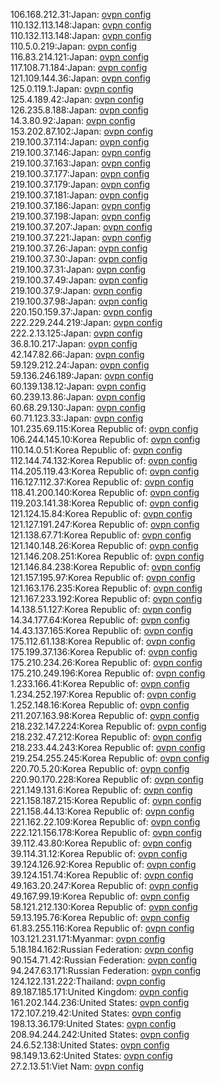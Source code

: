 106.168.212.31:Japan: [ovpn config](vpn/106_168_212_31.ovpn)  
110.132.113.148:Japan: [ovpn config](vpn/110_132_113_148.ovpn)  
110.132.113.148:Japan: [ovpn config](vpn/110_132_113_148.ovpn)  
110.5.0.219:Japan: [ovpn config](vpn/110_5_0_219.ovpn)  
116.83.214.121:Japan: [ovpn config](vpn/116_83_214_121.ovpn)  
117.108.71.184:Japan: [ovpn config](vpn/117_108_71_184.ovpn)  
121.109.144.36:Japan: [ovpn config](vpn/121_109_144_36.ovpn)  
125.0.119.1:Japan: [ovpn config](vpn/125_0_119_1.ovpn)  
125.4.189.42:Japan: [ovpn config](vpn/125_4_189_42.ovpn)  
126.235.8.188:Japan: [ovpn config](vpn/126_235_8_188.ovpn)  
14.3.80.92:Japan: [ovpn config](vpn/14_3_80_92.ovpn)  
153.202.87.102:Japan: [ovpn config](vpn/153_202_87_102.ovpn)  
219.100.37.114:Japan: [ovpn config](vpn/219_100_37_114.ovpn)  
219.100.37.146:Japan: [ovpn config](vpn/219_100_37_146.ovpn)  
219.100.37.163:Japan: [ovpn config](vpn/219_100_37_163.ovpn)  
219.100.37.177:Japan: [ovpn config](vpn/219_100_37_177.ovpn)  
219.100.37.179:Japan: [ovpn config](vpn/219_100_37_179.ovpn)  
219.100.37.181:Japan: [ovpn config](vpn/219_100_37_181.ovpn)  
219.100.37.186:Japan: [ovpn config](vpn/219_100_37_186.ovpn)  
219.100.37.198:Japan: [ovpn config](vpn/219_100_37_198.ovpn)  
219.100.37.207:Japan: [ovpn config](vpn/219_100_37_207.ovpn)  
219.100.37.221:Japan: [ovpn config](vpn/219_100_37_221.ovpn)  
219.100.37.26:Japan: [ovpn config](vpn/219_100_37_26.ovpn)  
219.100.37.30:Japan: [ovpn config](vpn/219_100_37_30.ovpn)  
219.100.37.31:Japan: [ovpn config](vpn/219_100_37_31.ovpn)  
219.100.37.49:Japan: [ovpn config](vpn/219_100_37_49.ovpn)  
219.100.37.9:Japan: [ovpn config](vpn/219_100_37_9.ovpn)  
219.100.37.98:Japan: [ovpn config](vpn/219_100_37_98.ovpn)  
220.150.159.37:Japan: [ovpn config](vpn/220_150_159_37.ovpn)  
222.229.244.219:Japan: [ovpn config](vpn/222_229_244_219.ovpn)  
222.2.13.125:Japan: [ovpn config](vpn/222_2_13_125.ovpn)  
36.8.10.217:Japan: [ovpn config](vpn/36_8_10_217.ovpn)  
42.147.82.66:Japan: [ovpn config](vpn/42_147_82_66.ovpn)  
59.129.212.24:Japan: [ovpn config](vpn/59_129_212_24.ovpn)  
59.136.246.189:Japan: [ovpn config](vpn/59_136_246_189.ovpn)  
60.139.138.12:Japan: [ovpn config](vpn/60_139_138_12.ovpn)  
60.239.13.86:Japan: [ovpn config](vpn/60_239_13_86.ovpn)  
60.68.29.130:Japan: [ovpn config](vpn/60_68_29_130.ovpn)  
60.71.123.33:Japan: [ovpn config](vpn/60_71_123_33.ovpn)  
101.235.69.115:Korea Republic of: [ovpn config](vpn/101_235_69_115.ovpn)  
106.244.145.10:Korea Republic of: [ovpn config](vpn/106_244_145_10.ovpn)  
110.14.0.51:Korea Republic of: [ovpn config](vpn/110_14_0_51.ovpn)  
112.144.74.132:Korea Republic of: [ovpn config](vpn/112_144_74_132.ovpn)  
114.205.119.43:Korea Republic of: [ovpn config](vpn/114_205_119_43.ovpn)  
116.127.112.37:Korea Republic of: [ovpn config](vpn/116_127_112_37.ovpn)  
118.41.200.140:Korea Republic of: [ovpn config](vpn/118_41_200_140.ovpn)  
119.203.141.38:Korea Republic of: [ovpn config](vpn/119_203_141_38.ovpn)  
121.124.15.84:Korea Republic of: [ovpn config](vpn/121_124_15_84.ovpn)  
121.127.191.247:Korea Republic of: [ovpn config](vpn/121_127_191_247.ovpn)  
121.138.67.71:Korea Republic of: [ovpn config](vpn/121_138_67_71.ovpn)  
121.140.148.26:Korea Republic of: [ovpn config](vpn/121_140_148_26.ovpn)  
121.146.208.251:Korea Republic of: [ovpn config](vpn/121_146_208_251.ovpn)  
121.146.84.238:Korea Republic of: [ovpn config](vpn/121_146_84_238.ovpn)  
121.157.195.97:Korea Republic of: [ovpn config](vpn/121_157_195_97.ovpn)  
121.163.176.235:Korea Republic of: [ovpn config](vpn/121_163_176_235.ovpn)  
121.167.233.192:Korea Republic of: [ovpn config](vpn/121_167_233_192.ovpn)  
14.138.51.127:Korea Republic of: [ovpn config](vpn/14_138_51_127.ovpn)  
14.34.177.64:Korea Republic of: [ovpn config](vpn/14_34_177_64.ovpn)  
14.43.137.165:Korea Republic of: [ovpn config](vpn/14_43_137_165.ovpn)  
175.112.61.138:Korea Republic of: [ovpn config](vpn/175_112_61_138.ovpn)  
175.199.37.136:Korea Republic of: [ovpn config](vpn/175_199_37_136.ovpn)  
175.210.234.26:Korea Republic of: [ovpn config](vpn/175_210_234_26.ovpn)  
175.210.249.196:Korea Republic of: [ovpn config](vpn/175_210_249_196.ovpn)  
1.233.166.41:Korea Republic of: [ovpn config](vpn/1_233_166_41.ovpn)  
1.234.252.197:Korea Republic of: [ovpn config](vpn/1_234_252_197.ovpn)  
1.252.148.16:Korea Republic of: [ovpn config](vpn/1_252_148_16.ovpn)  
211.207.163.98:Korea Republic of: [ovpn config](vpn/211_207_163_98.ovpn)  
218.232.147.224:Korea Republic of: [ovpn config](vpn/218_232_147_224.ovpn)  
218.232.47.212:Korea Republic of: [ovpn config](vpn/218_232_47_212.ovpn)  
218.233.44.243:Korea Republic of: [ovpn config](vpn/218_233_44_243.ovpn)  
219.254.255.245:Korea Republic of: [ovpn config](vpn/219_254_255_245.ovpn)  
220.70.5.20:Korea Republic of: [ovpn config](vpn/220_70_5_20.ovpn)  
220.90.170.228:Korea Republic of: [ovpn config](vpn/220_90_170_228.ovpn)  
221.149.131.6:Korea Republic of: [ovpn config](vpn/221_149_131_6.ovpn)  
221.158.187.215:Korea Republic of: [ovpn config](vpn/221_158_187_215.ovpn)  
221.158.44.13:Korea Republic of: [ovpn config](vpn/221_158_44_13.ovpn)  
221.162.22.109:Korea Republic of: [ovpn config](vpn/221_162_22_109.ovpn)  
222.121.156.178:Korea Republic of: [ovpn config](vpn/222_121_156_178.ovpn)  
39.112.43.80:Korea Republic of: [ovpn config](vpn/39_112_43_80.ovpn)  
39.114.31.12:Korea Republic of: [ovpn config](vpn/39_114_31_12.ovpn)  
39.124.126.92:Korea Republic of: [ovpn config](vpn/39_124_126_92.ovpn)  
39.124.151.74:Korea Republic of: [ovpn config](vpn/39_124_151_74.ovpn)  
49.163.20.247:Korea Republic of: [ovpn config](vpn/49_163_20_247.ovpn)  
49.167.99.19:Korea Republic of: [ovpn config](vpn/49_167_99_19.ovpn)  
58.121.212.130:Korea Republic of: [ovpn config](vpn/58_121_212_130.ovpn)  
59.13.195.76:Korea Republic of: [ovpn config](vpn/59_13_195_76.ovpn)  
61.83.255.116:Korea Republic of: [ovpn config](vpn/61_83_255_116.ovpn)  
103.121.231.171:Myanmar: [ovpn config](vpn/103_121_231_171.ovpn)  
5.18.184.162:Russian Federation: [ovpn config](vpn/5_18_184_162.ovpn)  
90.154.71.42:Russian Federation: [ovpn config](vpn/90_154_71_42.ovpn)  
94.247.63.171:Russian Federation: [ovpn config](vpn/94_247_63_171.ovpn)  
124.122.131.222:Thailand: [ovpn config](vpn/124_122_131_222.ovpn)  
89.187.185.171:United Kingdom: [ovpn config](vpn/89_187_185_171.ovpn)  
161.202.144.236:United States: [ovpn config](vpn/161_202_144_236.ovpn)  
172.107.219.42:United States: [ovpn config](vpn/172_107_219_42.ovpn)  
198.13.36.179:United States: [ovpn config](vpn/198_13_36_179.ovpn)  
208.94.244.242:United States: [ovpn config](vpn/208_94_244_242.ovpn)  
24.6.52.138:United States: [ovpn config](vpn/24_6_52_138.ovpn)  
98.149.13.62:United States: [ovpn config](vpn/98_149_13_62.ovpn)  
27.2.13.51:Viet Nam: [ovpn config](vpn/27_2_13_51.ovpn)  
